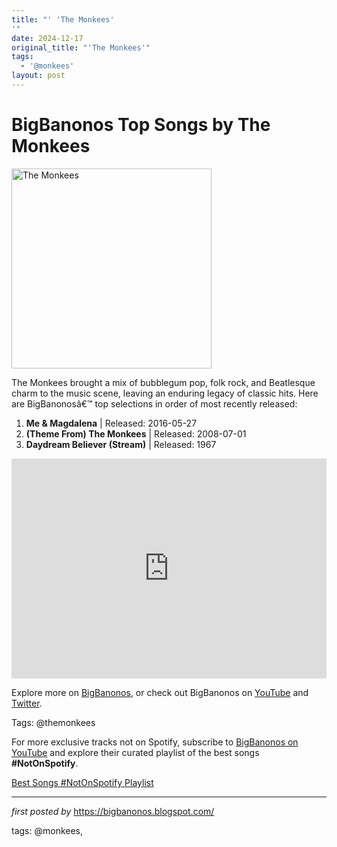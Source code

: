 ```yaml
---
title: "' 'The Monkees'
'"
date: 2024-12-17
original_title: "'The Monkees'"
tags:
  - '@monkees'
layout: post
---
```

<h1>BigBanonos Top Songs by The Monkees</h1>
<div class="separator"> <a href="https://www.hollywoodreporter.com/wp-content/uploads/2021/09/Mike-Nesmith-of-The-Monkees-Everett-H-2021.jpg?w=1296&h=730&crop=1" > <img alt="The Monkees" border="0" width="320" data-original-height="480" data-original-width="640" src="https://www.hollywoodreporter.com/wp-content/uploads/2021/09/Mike-Nesmith-of-The-Monkees-Everett-H-2021.jpg?w=1296&h=730&crop=1"/> </a>
</div>
<p>The Monkees brought a mix of bubblegum pop, folk rock, and Beatlesque charm to the music scene, leaving an enduring legacy of classic hits. Here are BigBanonosâ€™ top selections in order of most recently released:</p> <ol> <li><strong>Me & Magdalena</strong> | Released: 2016-05-27</li> <li><strong>(Theme From) The Monkees</strong> | Released: 2008-07-01</li> <li><strong>Daydream Believer (Stream)</strong> | Released: 1967</li>
</ol> <div> <iframe src="https://open.spotify.com/embed/playlist/2ybRHR9YVUd7yDHa6tMWfu?utm_source=generator" width="100%" height="352" frameborder="0" allowfullscreen="" allow="autoplay; clipboard-write; encrypted-media; fullscreen; picture-in-picture" loading="lazy"></iframe>
</div> <p>Explore more on <a href="https://bigbanonos.blogspot.com/">BigBanonos</a>, or check out BigBanonos on <a href="https://www.youtube.com/@BigBanonos">YouTube</a> and <a href="https://x.com/bigbanonos">Twitter</a>.</p> <p>Tags: @themonkees</p>


<!--Subscribe and Playlist Links-->
<div>
    <p>For more exclusive tracks not on Spotify, subscribe to <a href="https://www.youtube.com/@BigBanonos" target="_blank">BigBanonos on YouTube</a> and explore their curated playlist of the best songs <strong>#NotOnSpotify</strong>.</p>
    <p><a href="https://www.youtube.com/playlist?list=PLtuNtuTatqI0kFahUCbtbfenC_ET5O_tr" target="_blank">Best Songs #NotOnSpotify Playlist<br /></a></p></div>

<hr />

<p><em>first posted by</em> <a href="https://bigbanonos.blogspot.com/" rel="noopener" target="_new">https://bigbanonos.blogspot.com/</a></p>

<p>tags: @monkees,</p>
